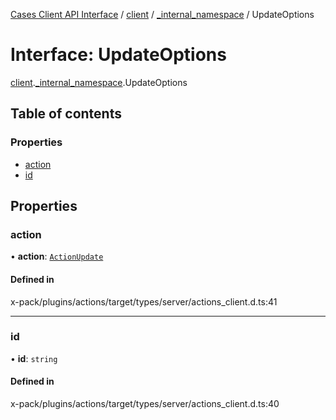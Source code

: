 [Cases Client API Interface](../README.md) / [client](../modules/client.md) / [\_internal\_namespace](../modules/client._internal_namespace.md) / UpdateOptions

# Interface: UpdateOptions

[client](../modules/client.md).[_internal_namespace](../modules/client._internal_namespace.md).UpdateOptions

## Table of contents

### Properties

- [action](client._internal_namespace.UpdateOptions.md#action)
- [id](client._internal_namespace.UpdateOptions.md#id)

## Properties

### action

• **action**: [`ActionUpdate`](client._internal_namespace.ActionUpdate.md)

#### Defined in

x-pack/plugins/actions/target/types/server/actions_client.d.ts:41

___

### id

• **id**: `string`

#### Defined in

x-pack/plugins/actions/target/types/server/actions_client.d.ts:40
